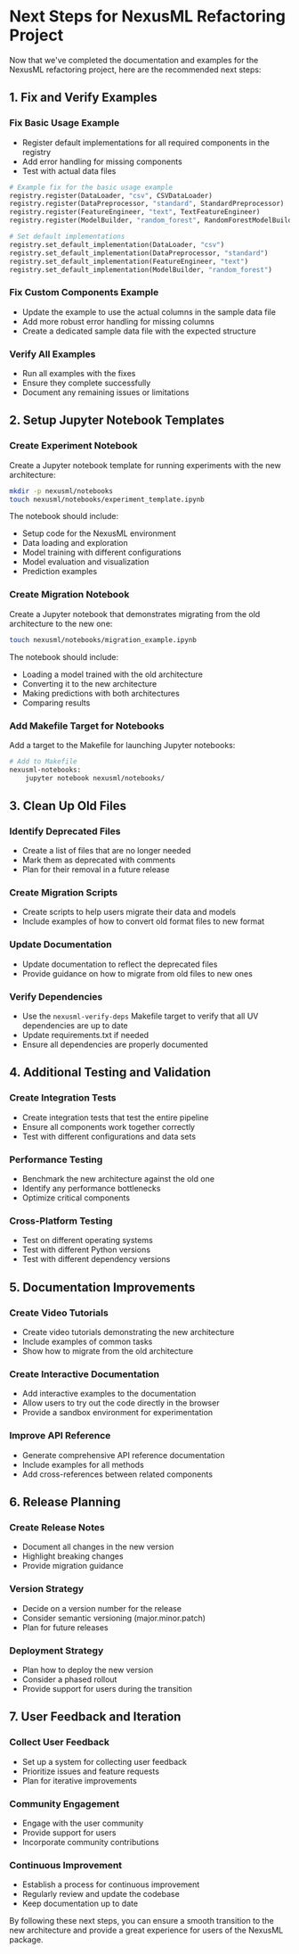 # Next Steps for NexusML Refactoring Project

Now that we've completed the documentation and examples for the NexusML
refactoring project, here are the recommended next steps:

## 1. Fix and Verify Examples

### Fix Basic Usage Example

- Register default implementations for all required components in the registry
- Add error handling for missing components
- Test with actual data files

```python
# Example fix for the basic usage example
registry.register(DataLoader, "csv", CSVDataLoader)
registry.register(DataPreprocessor, "standard", StandardPreprocessor)
registry.register(FeatureEngineer, "text", TextFeatureEngineer)
registry.register(ModelBuilder, "random_forest", RandomForestModelBuilder)

# Set default implementations
registry.set_default_implementation(DataLoader, "csv")
registry.set_default_implementation(DataPreprocessor, "standard")
registry.set_default_implementation(FeatureEngineer, "text")
registry.set_default_implementation(ModelBuilder, "random_forest")
```

### Fix Custom Components Example

- Update the example to use the actual columns in the sample data file
- Add more robust error handling for missing columns
- Create a dedicated sample data file with the expected structure

### Verify All Examples

- Run all examples with the fixes
- Ensure they complete successfully
- Document any remaining issues or limitations

## 2. Setup Jupyter Notebook Templates

### Create Experiment Notebook

Create a Jupyter notebook template for running experiments with the new
architecture:

```bash
mkdir -p nexusml/notebooks
touch nexusml/notebooks/experiment_template.ipynb
```

The notebook should include:

- Setup code for the NexusML environment
- Data loading and exploration
- Model training with different configurations
- Model evaluation and visualization
- Prediction examples

### Create Migration Notebook

Create a Jupyter notebook that demonstrates migrating from the old architecture
to the new one:

```bash
touch nexusml/notebooks/migration_example.ipynb
```

The notebook should include:

- Loading a model trained with the old architecture
- Converting it to the new architecture
- Making predictions with both architectures
- Comparing results

### Add Makefile Target for Notebooks

Add a target to the Makefile for launching Jupyter notebooks:

```bash
# Add to Makefile
nexusml-notebooks:
	jupyter notebook nexusml/notebooks/
```

## 3. Clean Up Old Files

### Identify Deprecated Files

- Create a list of files that are no longer needed
- Mark them as deprecated with comments
- Plan for their removal in a future release

### Create Migration Scripts

- Create scripts to help users migrate their data and models
- Include examples of how to convert old format files to new format

### Update Documentation

- Update documentation to reflect the deprecated files
- Provide guidance on how to migrate from old files to new ones

### Verify Dependencies

- Use the `nexusml-verify-deps` Makefile target to verify that all UV
  dependencies are up to date
- Update requirements.txt if needed
- Ensure all dependencies are properly documented

## 4. Additional Testing and Validation

### Create Integration Tests

- Create integration tests that test the entire pipeline
- Ensure all components work together correctly
- Test with different configurations and data sets

### Performance Testing

- Benchmark the new architecture against the old one
- Identify any performance bottlenecks
- Optimize critical components

### Cross-Platform Testing

- Test on different operating systems
- Test with different Python versions
- Test with different dependency versions

## 5. Documentation Improvements

### Create Video Tutorials

- Create video tutorials demonstrating the new architecture
- Include examples of common tasks
- Show how to migrate from the old architecture

### Create Interactive Documentation

- Add interactive examples to the documentation
- Allow users to try out the code directly in the browser
- Provide a sandbox environment for experimentation

### Improve API Reference

- Generate comprehensive API reference documentation
- Include examples for all methods
- Add cross-references between related components

## 6. Release Planning

### Create Release Notes

- Document all changes in the new version
- Highlight breaking changes
- Provide migration guidance

### Version Strategy

- Decide on a version number for the release
- Consider semantic versioning (major.minor.patch)
- Plan for future releases

### Deployment Strategy

- Plan how to deploy the new version
- Consider a phased rollout
- Provide support for users during the transition

## 7. User Feedback and Iteration

### Collect User Feedback

- Set up a system for collecting user feedback
- Prioritize issues and feature requests
- Plan for iterative improvements

### Community Engagement

- Engage with the user community
- Provide support for users
- Incorporate community contributions

### Continuous Improvement

- Establish a process for continuous improvement
- Regularly review and update the codebase
- Keep documentation up to date

By following these next steps, you can ensure a smooth transition to the new
architecture and provide a great experience for users of the NexusML package.
